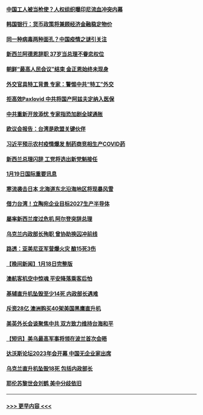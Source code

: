 #### [中国工人被当枪使？人权组织曝印尼流血冲突内幕](../pages/prog202/a103628900.md?t=01200643) 
#### [韩国银行：货币政策将兼顾经济金融稳定物价](../pages/prog202/a103628823.md?t=01200643) 
#### [同一种病毒两种面孔？中国疫情之谜引关注](../pages/prog202/a103628833.md?t=01200643) 
#### [新西兰阿德恩辞职 37岁当总理不眷恋权位](../pages/prog202/a103628819.md?t=01200643) 
#### [朝鲜“最高人民会议”结束 金正恩始终未现身](../pages/prog202/a103628759.md?t=01200643) 
#### [外交官具特工背景 专家：警惕中共“特工”外交](../pages/prog202/a103628720.md?t=01200643) 
#### [拒高效Paxlovid 中共将国产阿兹夫定纳入医保](../pages/prog202/a103628529.md?t=01200643) 
#### [中共重新开放添忧 专家指恐加剧全球通胀](../pages/prog202/a103628524.md?t=01200643) 
#### [欧议会报告：台湾是欧盟关键伙伴](../pages/prog202/a103628552.md?t=01200643) 
#### [习近平预示农村疫情爆发 制药商竞相生产COVID药](../pages/prog202/a103628533.md?t=01200643) 
#### [新西兰总理闪辞 工党将选出新党魁接任](../pages/prog202/a103628551.md?t=01200643) 
#### [1月19日国际重要讯息](../pages/prog202/a103628549.md?t=01200643) 
#### [寒流袭击日本 北海道东北沿海地区将现暴风雪](../pages/prog202/a103628439.md?t=01200643) 
#### [借力台湾！立陶宛企业目标2027生产半导体](../pages/prog202/a103628424.md?t=01200643) 
#### [屡率新西兰度过危机 阿尔登突辞总理](../pages/prog202/a103628391.md?t=01200643) 
#### [乌克兰内政部长殉职 曾协助换囚冲前线](../pages/prog202/a103628368.md?t=01200643) 
#### [路透：亚美尼亚军营爆火灾 酿15死3伤](../pages/prog202/a103628356.md?t=01200643) 
#### [【晚间新闻】1月18日完整版](../pages/prog202/a103628303.md?t=01200643) 
#### [澳航客机空中惊魂 平安降落乘客后怕](../pages/prog202/a103628200.md?t=01200643) 
#### [基辅直升机坠毁至少14死 内政部长遇难](../pages/prog202/a103628199.md?t=01200643) 
#### [斥资28亿 澳洲购买40架美国黑鹰直升机](../pages/prog202/a103628201.md?t=01200643) 
#### [美英外长会谈聚焦中共 双方致力维持台海和平](../pages/prog202/a103628004.md?t=01200643) 
#### [【短讯】美乌最高军事将领在波兰首次会晤](../pages/prog202/a103628003.md?t=01200643) 
#### [达沃斯论坛2023年会开幕 中国无企业家出席](../pages/prog202/a103627893.md?t=01200643) 
#### [乌克兰直升机坠毁18死 包括内政部长](../pages/prog202/a103627999.md?t=01200643) 
#### [耶伦苏黎世会刘鹤 美中分歧依旧](../pages/prog202/a103628005.md?t=01200643) 

----
#### [ >>> 更早内容 <<< ](../indexes/prog202-earlier.md)
